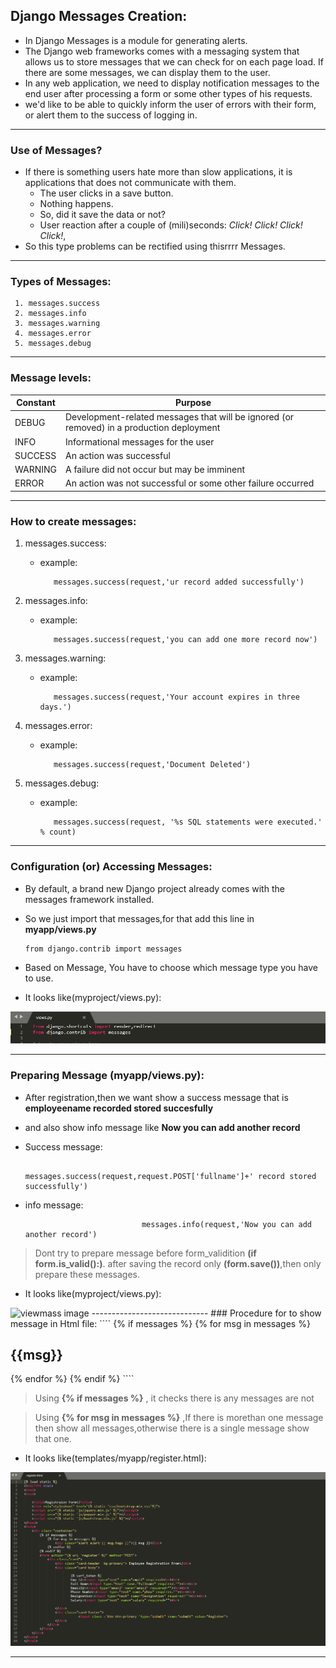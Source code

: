 ## Django Messages Creation:
* In Django Messages is a module for generating alerts.
* The Django web frameworks comes with a messaging system that allows us to store messages that we can check for on each page load. If there are some messages, we can display them to the user. 
* In any web application, we need to display notification messages to the end user after processing a form or some other types of his requests.
* we'd like to be able to quickly inform the user of errors with their form, or alert them to the success of logging in.
---------------------------
### Use of Messages?
*  If there is something users hate more than slow applications, it is applications that does not communicate with them.
      * The user clicks in a save button.
      * Nothing happens.
      * So, did it save the data or not?
      * User reaction after a couple of (mili)seconds: *Click!* *Click!* *Click!* *Click!*,
* So this type problems can be rectified using thisrrrr Messages.
--------------------------      
### Types of Messages:

     1. messages.success
     2. messages.info
     3. messages.warning
     4. messages.error
     5. messages.debug
-------------------------

### Message levels:
**Constant** |	**Purpose**
---|---
DEBUG |	Development-related messages that will be ignored (or removed) in a production deployment
INFO |	Informational messages for the user
SUCCESS |	An action was successful
WARNING |	A failure did not occur but may be imminent
ERROR |	An action was not successful or some other failure occurred

----------------------------------
### How to create messages:
   1. messages.success:
        * example:
        
                 messages.success(request,'ur record added successfully')
   2. messages.info:
        * example:
        
                 messages.success(request,'you can add one more record now')
   3. messages.warning:
        * example:
        
                 messages.success(request,'Your account expires in three days.')
   4. messages.error:
        * example:
        
                 messages.success(request,'Document Deleted')
   5. messages.debug:
        * example:
        
                 messages.success(request, '%s SQL statements were executed.' % count)
                 
 ---------------------------                
### Configuration (or) Accessing Messages:
* By default, a brand new Django project already comes with the messages framework installed.
* So we just import that messages,for that add this line in **myapp/views.py**

      from django.contrib import messages
* Based on Message, You have to choose which message type you have to use.
* It looks like(myproject/views.py):
<img src="msgcontrib.png" alt="msgcontrib image"/>

----------------
### Preparing Message (myapp/views.py):
 * After registration,then we want show a success message that is **employeename recorded stored succesfully**
 * and also show info message like **Now you can add another record**
 * Success message:
      
                              messages.success(request,request.POST['fullname']+' record stored successfully')
 * info message:
 
		                         messages.info(request,'Now you can add another record')
> Dont try to prepare message before form_validition **(if form.is_valid():)**.
> after saving the record only **(form.save())**,then only prepare these messages.

* It looks like(myproject/views.py):
<img src="viewmass.png" alt="viewmass image"/>
-----------------------------
### Procedure for to show message in Html file:
````
{% if messages %}
     {% for msg in messages %}
          <h2>{{msg}}</h2>
     {% endfor %}
{% endif %}
````

> Using **{% if messages %}** , it checks there is any messages are not

> Using **{% for msg in messages %}** ,If there is morethan one message then show all messages,otherwise there is a single message show that one.

* It looks like(templates/myapp/register.html):
<img src="regmass.png" alt="regmass image"/>

------------------------------
